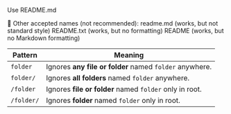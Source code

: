 Use README.md

📌 Other accepted names (not recommended):
readme.md (works, but not standard style)
README.txt (works, but no formatting)
README (works, but no Markdown formatting)

| Pattern    | Meaning                                                 |
| ---------- | ------------------------------------------------------- |
| `folder`   | Ignores **any file or folder** named `folder` anywhere. |
| `folder/`  | Ignores **all folders** named `folder` anywhere.        |
| `/folder`  | Ignores **file or folder** named `folder` only in root. |
| `/folder/` | Ignores **folder** named `folder` only in root.         |
